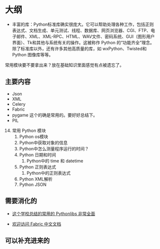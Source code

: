 
# 大纲


- 丰富的库：Python标准库确实很庞大。它可以帮助处理各种工作，包括正则表达式、文档生成、单元测试、线程、数据库、网页浏览器、CGI、FTP、电子邮件、XML、XML-RPC、HTML、WAV文件、密码系统、GUI（图形用户界面）、Tk和其他与系统有关的操作。这被称作 Python 的“功能齐全”理念。除了标准库以外，还有许多其他高质量的库，如 wxPython、Twisted和 Python 图像库等等。



常用模块要不要拿出来？放在基础知识里面感觉有点被遗忘了。

## 主要内容



- Json
- XML
- Celery
- Fabric
- pygame  这个的确是常用的。要好好总结下。
- PIL



14. 常用 Python 模块
    1. Python os模块
    2. Python中获取对象的信息
    3. Python中怎么测量程序运行的时间？
    4. Python 日期和时间
       1. Python中的 time 和 datetime
    5. Python 正则表达式
       1. Python中的正则表达式
    6. Python XML解析
    7. Python JSON





## 需要消化的


- [这个学校总结的常用的 Pythonlibs 非常全面](https://www.lfd.uci.edu/~gohlke/Pythonlibs/#opencv)

- [欢迎访问 Fabric 中文文档](https://fabric-chs.readthedocs.io/zh_CN/chs/)

## 可以补充进来的
